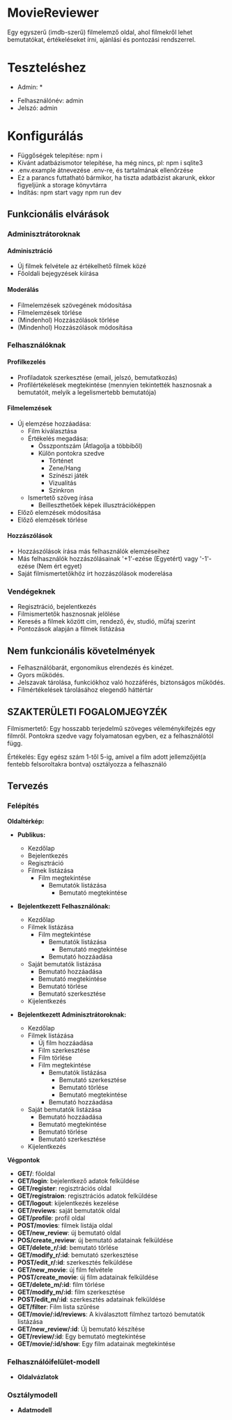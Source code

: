 # MovieReviewer
Egy egyszerű (imdb-szerű) filmelemző oldal, ahol filmekről lehet bemutatókat, értékeléseket írni, ajánlási és pontozási rendszerrel.

# Teszteléshez
* Admin: * 
 - Felhasználónév: admin
 - Jelszó: admin



# Konfigurálás

* Függőségek telepítése: npm i
* Kívánt adatbázismotor telepítése, ha még nincs, pl: npm i sqlite3
* .env.example átnevezése .env-re, és tartalmának ellenőrzése
* Ez a parancs futtatható bármikor, ha tiszta adatbázist akarunk, ekkor figyeljünk a storage könyvtárra
* Indítás: npm start vagy npm run dev


## Funkcionális elvárások

### Adminisztrátoroknak
#### Adminisztráció
- Új filmek felvétele az értékelhető filmek közé
- Főoldali bejegyzések kiírása

#### Moderálás
- Filmelemzések szövegének módosítása
- Filmelemzések törlése
- (Mindenhol) Hozzászólások törlése
- (Mindenhol) Hozzászólások módosítása

### Felhasználóknak
#### Profilkezelés
- Profiladatok szerkesztése (email, jelszó, bemutatkozás)
- Profilértékelések megtekintése (mennyien tekintették hasznosnak a bemutatóit, melyik a legelismertebb bemutatója)

#### Filmelemzések
* Új elemzése hozzáadása:
  - Film kiválasztása
  - Értékelés megadása: 
    * Összpontszám (Átlagolja a többiből)
    * Külön pontokra szedve 
      * Történet
      * Zene/Hang
      * Színészi játék
      * Vizualitás
      * Szinkron
  - Ismertető szöveg írása
    * Beilleszthetőek képek illusztrációképpen
* Előző elemzések módosítása
* Előző elemzések törlése

#### Hozzászólások
- Hozzászólások írása más felhasználók elemzéseihez
- Más felhasználók hozzászólásainak '+1'-ezése (Egyetért) vagy '-1'-ezése (Nem ért egyet)
- Saját filmismertetőkhöz írt hozzászólások moderelása

### Vendégeknek
- Regisztráció, bejelentkezés
- Filmismertetők hasznosnak jelölése
- Keresés a filmek között cím, rendező, év, studió, műfaj szerint
- Pontozások alapján a filmek listázása

## Nem funkcionális követelmények
- Felhasználóbarát, ergonomikus elrendezés és kinézet.
- Gyors működés.
- Jelszavak tárolása, funkciókhoz való hozzáférés, biztonságos működés.
- Filmértékelések tárolásához elegendő háttértár

## SZAKTERÜLETI FOGALOMJEGYZÉK

Filmismertető: Egy hosszabb terjedelmű szöveges véleménykifejzés egy filmről. Pontokra szedve vagy folyamatosan egyben, ez a felhasználótól függ.

Értékelés: Egy egész szám 1-től 5-ig, amivel a film adott jellemzőjét(a fentebb felsoroltakra bontva) osztályozza a felhasználó


## Tervezés
### Felépítés

**Oldaltérkép:**

+ **Publikus:**
  + Kezdőlap
  + Bejelentkezés
  + Regisztráció
  + Filmek listázása
    + Film megtekintése 
      + Bemutatók listázása
        + Bemutató megtekintése
        
+ **Bejelentkezett Felhasználónak:**
  + Kezdőlap
  + Filmek listázása
    + Film megtekintése
      + Bemutatók listázása
        + Bemutató megtekintése
      + Bemutató hozzáadása
  + Saját bemutatók listázása   
    + Bemutató hozzáadása
    + Bemutató megtekintése
    + Bemutató törlése
    + Bemutató szerkesztése
  + Kijelentkezés

+ **Bejelentkezett Adminisztrátoroknak:**
  + Kezdőlap
  + Filmek listázása
    + Új film hozzáadása
    + Film szerkesztése
    + Film törlése
    + Film megtekintése
      + Bemutatók listázása
        + Bemutató szerkesztése
        + Bemutató törlése
        + Bemutató megtekintése
      + Bemutató hozzáadása
  + Saját bemutatók listázása   
    + Bemutató hozzáadása
    + Bemutató megtekintése
    + Bemutató törlése
    + Bemutató szerkesztése
  + Kijelentkezés


**Végpontok**

+ **GET/**: főoldal
+ **GET/login**: bejelentkező adatok felküldése
+ **GET/register**: regisztrációs oldal
+ **GET/registraion**: regisztrációs adatok felküldése
+ **GET/logout**: kijelentkezés kezelése 
+ **GET/reviews**: saját bemutatók oldal
+ **GET/profile**: profil oldal
+ **POST/movies**: filmek listája oldal
+ **GET/new_review**: új bemutató oldal
+ **POS/create_review**: új bemutató adatainak felküldése
+ **GET/delete_r/:id**: bemutató törlése
+ **GET/modify_r/:id**: bemutató szerkesztése
+ **POST/edit_r/:id**: szerkesztés felküldése 
+ **GET/new_movie**: új film felvétele
+ **POST/create_movie**: új film adatainak felküldése
+ **GET/delete_m/:id**: film törlése
+ **GET/modify_m/:id**: film szerkesztése
+ **POST/edit_m/:id**: szerkesztés adatainak felküldése
+ **GET/filter**: Film lista szűrése 
+ **GET/movie/:id/reviews**: A kiválasztott filmhez tartozó bemutatók listázása
+ **GET/new_review/:id**: Új bemutató készítése
+ **GET/review/:id**: Egy bemutató megtekintése
+ **GET/movie/:id/show**: Egy film adatainak megtekintése

### Felhasználóifelület-modell

+ **Oldalvázlatok**

### Osztálymodell

+ **Adatmodell**
